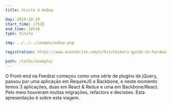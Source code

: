```yaml
---
title: Visita à Aubay

day: 2019-10-29
start_time: 17h20
end_time: 18h10
type: Visita

img: ../../../images/aubay.png

registration: https://www.eventbrite.com/e/hitchhikers-guide-to-hardware-maintenance-tickets-51765175032

path: /talks/example/
---
```


O Front-end na Feedzai começou como uma série de plugins de jQuery, passou por uma aplicação em RequireJS e Backbone, e neste momento temos 3 aplicações, duas em React & Redux e uma em Backbone/React. Pelo meio houveram muitas migrações, refactors e decisões. Esta apresentação é sobre esta viagem.
